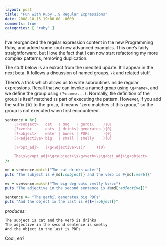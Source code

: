 ```yaml
---
layout: post
title: "Fun with Ruby 1.9 Regular Expressions"
date: 2008-10-15 19:00:00 -0600
comments: true
categories: [ "ruby" ]
---
```


I’ve reorganized the regular expression content in the new Programming
Ruby, and added some cool new advanced examples. This one’s fairly
straightforward, but I love the fact that I can now start refactoring
my more complex patterns, removing duplication.


The stuff below is an extract from the unedited update. It’ll appear
in the next beta. It follows a discussion of named groups, `\k` and
related stuff.

There’s a trick which allows us to write subroutines inside regular
expressions. Recall that we can invoke a named group using `\g<name>`,
and we deﬁne the group using `(?<name>...)`. Normally, the deﬁnition
of the group is itself matched as part of executing the
pattern. However, if you add the sufﬁx `{0}` to the group, it means
“zero matches of this group,” so the group is not executed when ﬁrst
encountered.


``` ruby
sentence = %r{ 
    (?<subject>   cat   | dog   | gerbil    ){0} 
    (?<verb>      eats  | drinks| generates ){0} 
    (?<object>    water | bones | PDFs      ){0} 
    (?<adjective> big   | small | smelly    ){0} 

    (?<opt_adj>   (\g<adjective>\s)?     ){0} 

    The\s\g<opt_adj>\g<subject>\s\g<verb>\s\g<opt_adj>\g<object> 
}x

md = sentence.match("The cat drinks water") 
puts "The subject is #{md[:subject]} and the verb is #{md[:verb]}"
 
md = sentence.match("The big dog eats smelly bones") 
puts "The adjective in the second sentence is #{md[:adjective]}" 

sentence =~ "The gerbil generates big PDFs" 
puts "And the object in the last is #{$~[:object]}" 

```

_produces:_

```
The subject is cat and the verb is drinks 
The adjective in the second sentence is smelly 
And the object in the last is PDFs 

```
Cool, eh?

